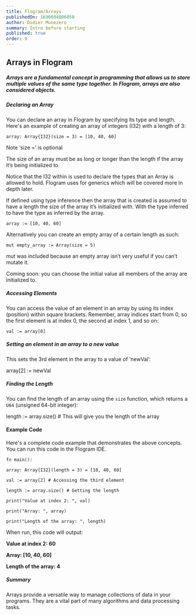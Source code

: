 ```yaml
---
title: Flogram/Arrays
publishedOn: 1690604006050
author: Didier Munezero
summary: Intro before starting
published: true
order: 9
---
```


## Arrays in Flogram

##### Arrays are a fundamental concept in programming that allows us to store multiple values of the same type together. In Flogram, arrays are also considered objects.

##### Declaring an Array

You can declare an array in Flogram by specifying its type and length. Here's an example of creating an array of integers (I32) with a length of 3:

```
array: Array{I32}(size = 3) = [10, 40, 60]
```

Note ‘size =’ is optional

The size of an array must be as long or longer than the length if the array it’s being initialized to.

Notice that the I32 within is used to declare the types that an Array is allowed to hold. Flogram uses for generics which will be covered more in depth later.

If defined using type inference then the array that is created is assumed to have a length the size of the array it’s initialized with. With the type inferred to have the type as inferred by the array.

`array := [10, 40, 60]`

Alternatively you can create an empty array of a certain length as such:

`mut empty_array := Array(size = 5)`

mut was included because an empty array isn’t very useful if you can’t mutate it.

Coming soon: you can choose the initial value all members of the array are initialized to.

##### Accessing Elements

You can access the value of an element in an array by using its index (position) within square brackets. Remember, array indices start from 0, so the first element is at index 0, the second at index 1, and so on:

`val := array[0]`

##### Setting an element in an array to a new value

This sets the 3rd element in the array to a value of ‘newVal’:

array[2] := newVal

##### Finding the Length

You can find the length of an array using the `size` function, which returns a `U64` (unsigned 64-bit integer):

length := array.size() # This will give you the length of the array

#### **Example Code**

Here's a complete code example that demonstrates the above concepts. You can run this code in the Flogram IDE.

```
fn main():

array: Array{I32}(length = 3) = [10, 40, 60]

val := array[2] # Accessing the third element

length := array.size() # Getting the length

print("Value at index 2: ", val)

print("Array: ", array)

print("Length of the array: ", length)
```

When run, this code will output:

**Value at index 2: 60**

**Array: [10, 40, 60]**

**Length of the array: 4**

##### Summary

Arrays provide a versatile way to manage collections of data in your programs. They are a vital part of many algorithms and data processing tasks.
